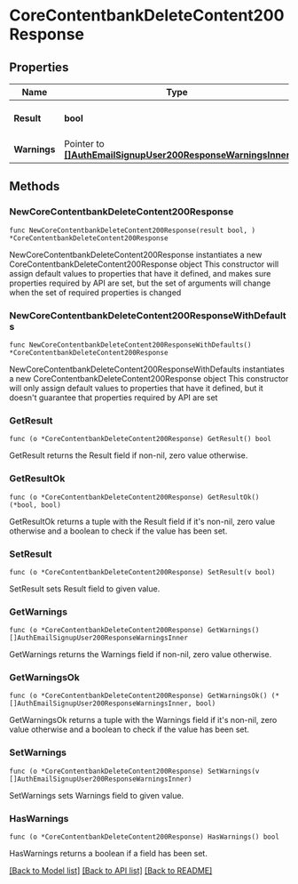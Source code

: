 # CoreContentbankDeleteContent200Response

## Properties

Name | Type | Description | Notes
------------ | ------------- | ------------- | -------------
**Result** | **bool** | The processing result | [default to null]
**Warnings** | Pointer to [**[]AuthEmailSignupUser200ResponseWarningsInner**](AuthEmailSignupUser200ResponseWarningsInner.md) |  | [optional] 

## Methods

### NewCoreContentbankDeleteContent200Response

`func NewCoreContentbankDeleteContent200Response(result bool, ) *CoreContentbankDeleteContent200Response`

NewCoreContentbankDeleteContent200Response instantiates a new CoreContentbankDeleteContent200Response object
This constructor will assign default values to properties that have it defined,
and makes sure properties required by API are set, but the set of arguments
will change when the set of required properties is changed

### NewCoreContentbankDeleteContent200ResponseWithDefaults

`func NewCoreContentbankDeleteContent200ResponseWithDefaults() *CoreContentbankDeleteContent200Response`

NewCoreContentbankDeleteContent200ResponseWithDefaults instantiates a new CoreContentbankDeleteContent200Response object
This constructor will only assign default values to properties that have it defined,
but it doesn't guarantee that properties required by API are set

### GetResult

`func (o *CoreContentbankDeleteContent200Response) GetResult() bool`

GetResult returns the Result field if non-nil, zero value otherwise.

### GetResultOk

`func (o *CoreContentbankDeleteContent200Response) GetResultOk() (*bool, bool)`

GetResultOk returns a tuple with the Result field if it's non-nil, zero value otherwise
and a boolean to check if the value has been set.

### SetResult

`func (o *CoreContentbankDeleteContent200Response) SetResult(v bool)`

SetResult sets Result field to given value.


### GetWarnings

`func (o *CoreContentbankDeleteContent200Response) GetWarnings() []AuthEmailSignupUser200ResponseWarningsInner`

GetWarnings returns the Warnings field if non-nil, zero value otherwise.

### GetWarningsOk

`func (o *CoreContentbankDeleteContent200Response) GetWarningsOk() (*[]AuthEmailSignupUser200ResponseWarningsInner, bool)`

GetWarningsOk returns a tuple with the Warnings field if it's non-nil, zero value otherwise
and a boolean to check if the value has been set.

### SetWarnings

`func (o *CoreContentbankDeleteContent200Response) SetWarnings(v []AuthEmailSignupUser200ResponseWarningsInner)`

SetWarnings sets Warnings field to given value.

### HasWarnings

`func (o *CoreContentbankDeleteContent200Response) HasWarnings() bool`

HasWarnings returns a boolean if a field has been set.


[[Back to Model list]](../README.md#documentation-for-models) [[Back to API list]](../README.md#documentation-for-api-endpoints) [[Back to README]](../README.md)


